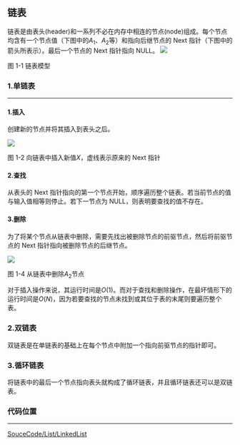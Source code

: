 <!-- @format -->

## 链表

链表是由表头(header)和一系列不必在内存中相连的节点(node)组成。每个节点均含有一个节点值（下图中的$A_1$、$A_2$等）和指向后继节点的 Next 指针（下图中的箭头所表示）。最后一个节点的 Next 指针指向 NULL。
<img src="../../Assets/Images/ch3/1-1.png"/>

图 1-1 链表模型

### 1.单链表

---

#### 1.插入

创建新的节点并将其插入到表头之后。

<img src="../../Assets/Images/ch3/1-2.png"/>

图 1-2 向链表中插入新值$X$，虚线表示原来的 Next 指针

#### 2.查找

从表头的 Next 指针指向的第一个节点开始，顺序遍历整个链表。若当前节点的值与输入值相等则停止。若下一节点为 NULL，则表明要查找的值不存在。

#### 3.删除

为了将某个节点从链表中删除，需要先找出被删除节点的前驱节点，然后将前驱节点的 Next 指针指向被删除节点的后继节点。

<img src="../../Assets/Images/ch3/1-3.png"/>

图 1-4 从链表中删除$A_2$节点

对于插入操作来说，其运行时间是$O(1)$。而对于查找和删除操作，在最坏情形下的运行时间是$O(N)$，因为若要查找的节点未找到或其位于表的末尾则要遍历整个表。

### 2.双链表

双链表是在单链表的基础上在每个节点中附加一个指向前驱节点的指针即可。

### 3.循环链表

将链表中的最后一个节点指向表头就构成了循环链表，并且循环链表还可以是双链表。

### 代码位置

---

[SouceCode/List/LinkedList](../../SourceCode/List/LinkedList/LinkedList.ts)
